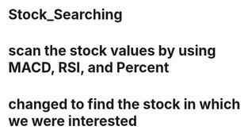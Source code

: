 # Stock_Searching

#  scan the stock values by using MACD, RSI, and Percent 
#  changed to find the stock in which we were interested
